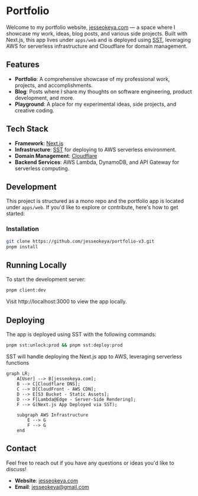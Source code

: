# Portfolio

Welcome to my portfolio website, [jesseokeya.com](https://jesseokeya.com) — a space where I showcase my work, ideas, blog posts, and various side projects. Built with Next.js, this app lives under `apps/web` and is deployed using [SST](https://sst.dev), leveraging AWS for serverless infrastructure and Cloudflare for domain management.

## Features

- **Portfolio**: A comprehensive showcase of my professional work, projects, and accomplishments.
- **Blog**: Posts where I share my thoughts on software engineering, product development, and more.
- **Playground**: A place for my experimental ideas, side projects, and creative coding.

## Tech Stack

- **Framework**: [Next.js](https://nextjs.org)
- **Infrastructure**: [SST](https://sst.dev) for deploying to AWS serverless environment.
- **Domain Management**: [Cloudflare](https://cloudflare.com)
- **Backend Services**: AWS Lambda, DynamoDB, and API Gateway for serverless computing.

## Development

This project is structured as a mono repo and the portfolio app is located under `apps/web`. If you'd like to explore or contribute, here's how to get started:

### Installation

```bash
git clone https://github.com/jesseokeya/portfolio-v3.git
pnpm install
```

## Running Locally
To start the development server:
```bash
pnpm client:dev
```
Visit http://localhost:3000 to view the app locally.

## Deploying
The app is deployed using SST with the following commands:
```bash
pnpm sst:unlock:prod && pnpm sst:deploy:prod
```
SST will handle deploying the Next.js app to AWS, leveraging serverless functions

```mermaid
graph LR;
    A[User] --> B[jesseokeya.com];
    B --> C[Cloudflare DNS];
    C --> D[CloudFront - AWS CDN];
    D --> E[S3 Bucket - Static Assets];
    D --> F[Lambda@Edge - Server-Side Rendering];
    F --> G(Next.js App Deployed via SST);

    subgraph AWS Infrastructure
        E --> G
        F --> G
    end
```

## Contact

Feel free to reach out if you have any questions or ideas you'd like to discuss!

- **Website**: [jesseokeya.com](https://jesseokeya.com/)
- **Email**: jesseokeya@gmail.com

